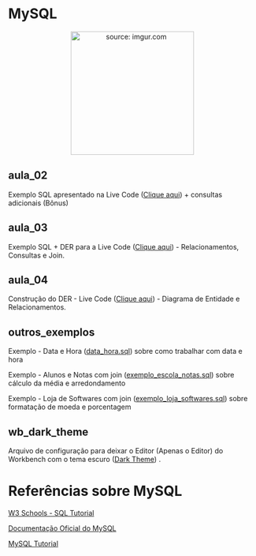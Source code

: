 # MySQL


<div align="center"><img width="250px" src="https://i.imgur.com/zx4aW9R.png" title="source: imgur.com" /></div>



## aula_02

Exemplo SQL apresentado na Live Code (<a href="https://github.com/rafaelq80/MySQL/blob/main/aula_02/" target="_blank">Clique aqui</a>) + consultas adicionais (Bônus)



## aula_03

Exemplo SQL + DER para a Live Code (<a href="https://github.com/rafaelq80/MySQL/blob/main/aula_03/" target="_blank">Clique aqui</a>) - Relacionamentos, Consultas e Join.



## aula_04

Construção do DER - Live Code (<a href="https://github.com/rafaelq80/MySQL/blob/main/aula_04/" target="_blank">Clique aqui</a>) - Diagrama de Entidade e Relacionamentos.



## outros_exemplos

Exemplo - Data e Hora (<a href="https://github.com/rafaelq80/MySQL/blob/main/outros/data_hora.sql" target="_blank">data_hora.sql</a>) sobre como trabalhar com data e hora

Exemplo - Alunos e Notas com join (<a href="https://github.com/rafaelq80/MySQL/blob/main/outros/exemplo_escola_notas.sql" target="_blank">exemplo_escola_notas.sql</a>) sobre cálculo da média e arredondamento

Exemplo - Loja de Softwares com join (<a href="https://github.com/rafaelq80/MySQL/blob/main/outros/exemplo_loja_softwares.sql" target="_blank">exemplo_loja_softwares.sql</a>) sobre formatação de moeda e porcentagem



## wb_dark_theme

Arquivo de configuração para deixar o Editor (Apenas o Editor) do Workbench com o tema escuro  (<a href="https://github.com/rafaelq80/MySQL/blob/main/wb_dark_theme/" target="_blank">Dark Theme</a>) .<br />

# Referências sobre MySQL

<a href="https://www.w3schools.com/sql/default.Asp" target="_blank">W3 Schools - SQL Tutorial</a>

<a href="https://dev.mysql.com/doc/refman/8.0/en/" target="_blank">Documentação Oficial do MySQL</a>

<a href="https://www.mysqltutorial.org/" target="_blank">MySQL Tutorial</a>

